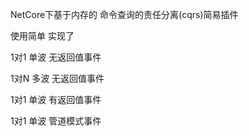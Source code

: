 NetCore下基于内存的 命令查询的责任分离(cqrs)简易插件

使用简单 实现了 

1对1 单波 无返回值事件

1对N 多波 无返回值事件

1对1 单波 有返回值事件

1对1 单波 管道模式事件
